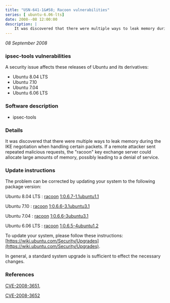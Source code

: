 ```yaml
---
title: "USN-641-1&#58; Racoon vulnerabilities"
series: [ ubuntu-6.06-lts]
date: 2008--08 12:00:00
description: |
    It was discovered that there were multiple ways to leak memory during the IKE negotiation when handling certain packets.  If a remote attacker sent repeated malicious requests, the &quot;racoon&quot; key exchange server could allocate large amounts of memory, possibly leading to a denial of service. 
--- 
```

 
 

*08 September 2008*

### ipsec-tools vulnerabilities

A security issue affects these releases of Ubuntu and its derivatives:

* Ubuntu 8.04 LTS
* Ubuntu 7.10
* Ubuntu 7.04
* Ubuntu 6.06 LTS

### Software description

* ipsec-tools 

### Details

It was discovered that there were multiple ways to leak memory during the IKE negotiation when handling certain packets. If a remote attacker sent repeated malicious requests, the &quot;racoon&quot; key exchange server could allocate large amounts of memory, possibly leading to a denial of service. 

### Update instructions

The problem can be corrected by updating your system to the following package version:

Ubuntu 8.04 LTS
 : [racoon](https://launchpad.net/ubuntu/+source/ipsec-tools) <span> [1:0.6.7-1.1ubuntu1.1](https://launchpad.net/ubuntu/+source/ipsec-tools/1:0.6.7-1.1ubuntu1.1) </span> 

Ubuntu 7.10
 : [racoon](https://launchpad.net/ubuntu/+source/ipsec-tools) <span> [1:0.6.6-3.1ubuntu3.1](https://launchpad.net/ubuntu/+source/ipsec-tools/1:0.6.6-3.1ubuntu3.1) </span> 

Ubuntu 7.04
 : [racoon](https://launchpad.net/ubuntu/+source/ipsec-tools) <span> [1:0.6.6-3ubuntu3.1](https://launchpad.net/ubuntu/+source/ipsec-tools/1:0.6.6-3ubuntu3.1) </span> 

Ubuntu 6.06 LTS
 : [racoon](https://launchpad.net/ubuntu/+source/ipsec-tools) <span> [1:0.6.5-4ubuntu1.2](https://launchpad.net/ubuntu/+source/ipsec-tools/1:0.6.5-4ubuntu1.2) </span> 

To update your system, please follow these instructions: [https://wiki.ubuntu.com/Security/Upgrades](https://wiki.ubuntu.com/Security/Upgrades).

In general, a standard system upgrade is sufficient to effect the necessary changes. 

### References

 
 [CVE-2008-3651](http://people.ubuntu.com/~ubuntu-security/cve/CVE-2008-3651), 

 [CVE-2008-3652](http://people.ubuntu.com/~ubuntu-security/cve/CVE-2008-3652)
 

